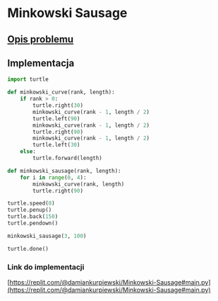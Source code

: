 # Minkowski Sausage

## [Opis problemu](../../../../algorithms/fractals/minkowski-sausage.md)

## Implementacja

```python linenums="1"
import turtle

def minkowski_curve(rank, length):
    if rank > 0:
        turtle.right(30)
        minkowski_curve(rank - 1, length / 2)
        turtle.left(90)
        minkowski_curve(rank - 1, length / 2)
        turtle.right(90)
        minkowski_curve(rank - 1, length / 2)
        turtle.left(30)
    else:
        turtle.forward(length)

def minkowski_sausage(rank, length):
    for i in range(0, 4):
        minkowski_curve(rank, length)
        turtle.right(90)

turtle.speed(0)
turtle.penup()
turtle.back(150)
turtle.pendown()

minkowski_sausage(3, 100)

turtle.done()
```

### Link do implementacji

[https://replit.com/@damiankurpiewski/Minkowski-Sausage#main.py](https://replit.com/@damiankurpiewski/Minkowski-Sausage#main.py)
